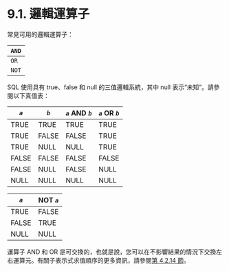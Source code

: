 # 9.1. 邏輯運算子

常見可用的邏輯運算子：

| `AND` |
| ----- |
| `OR`  |
| `NOT` |

SQL 使用具有 true、false 和 null 的三值邏輯系統，其中 null 表示“未知”。請參閱以下真值表：

| _`a`_ | _`b`_ | _`a`_ AND _`b`_ | _`a`_ OR _`b`_ |
| ----- | ----- | --------------- | -------------- |
| TRUE  | TRUE  | TRUE            | TRUE           |
| TRUE  | FALSE | FALSE           | TRUE           |
| TRUE  | NULL  | NULL            | TRUE           |
| FALSE | FALSE | FALSE           | FALSE          |
| FALSE | NULL  | FALSE           | NULL           |
| NULL  | NULL  | NULL            | NULL           |

| _`a`_ | NOT _`a`_ |
| ----- | --------- |
| TRUE  | FALSE     |
| FALSE | TRUE      |
| NULL  | NULL      |

運算子 AND 和 OR 是可交換的，也就是說，您可以在不影響結果的情況下交換左右運算元。有關子表示式求值順序的更多資訊，請參閱[第 4.2.14 節](../sql-syntax/value-expressions.md#4-2-14-biao-shi-shi-yun-suan-gui-ze)。
